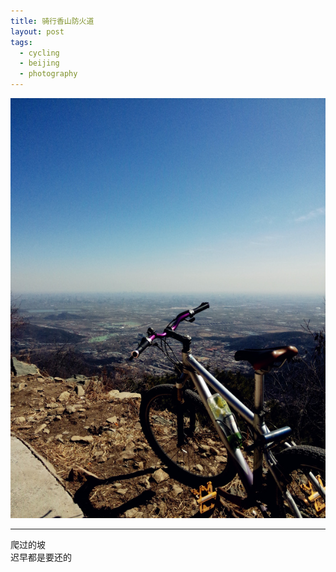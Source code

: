 ```yaml
---
title: 骑行香山防火道
layout: post
tags:
  - cycling
  - beijing
  - photography
---
```


![2015](/media/image/2015/xiangshan.jpg)

---

爬过的坡  
迟早都是要还的  

